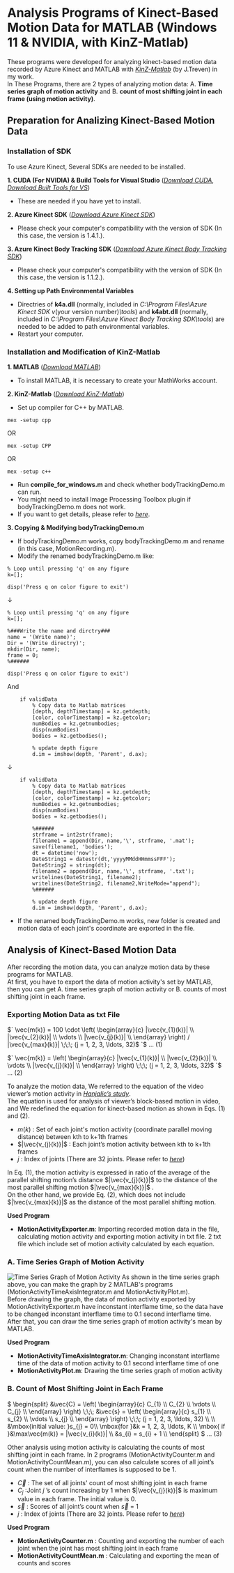 # Analysis Programs of Kinect-Based Motion Data for MATLAB (Windows 11 & NVIDIA, with KinZ-Matlab)
These programs were developed for analyzing kinect-based motion data recorded by Azure Kinect and MATLAB with [*KinZ-Matlab*](https://github.com/jrterven/KinZ-Matlab) (by J.Treven) in my work.  
In These Programs, there are 2 types of analyzing motion data: A. **Time series graph of motion activity** and B. **count of most shifting joint in each frame (using motion activity)**.

## Preparation for Analizing Kinect-Based Motion Data

### Installation of SDK
To use Azure Kinect, Several SDKs are needed to be installed.  

**1. CUDA (For NVIDIA) & Build Tools for Visual Studio** ([*Download CUDA*](https://developer.nvidia.com/cuda-downloads?/), [*Download Built Tools for VS*](https://visualstudio.microsoft.com/downloads/))  
  - These are needed if you have yet to install.

**2. Azure Kinect SDK** ([*Download Azure Kinect SDK*](https://github.com/microsoft/Azure-Kinect-Sensor-SDK/blob/develop/docs/usage.md))  
  - Please check your computer's compatibility with the version of SDK (In this case, the version is 1.4.1.).  

**3. Azure Kinect Body Tracking SDK** ([*Download Azure Kinect Body Tracking SDK*](https://learn.microsoft.com/en-us/azure/kinect-dk/body-sdk-download))  
  - Please check your computer's compatibility with the version of SDK (In this case, the version is 1.1.2.).  

**4. Setting up Path Environmental Variables**  
  - Directries of **k4a.dll** (normally, included in *C:\Program Files\Azure Kinect SDK v*(your version number)*\tools*) and **k4abt.dll** (normally, included in *C:\Program Files\Azure Kinect Body Tracking SDK\tools*) are needed to be added to path environmental variables.  
  - Restart your computer.  

### Installation and Modification of KinZ-Matlab
**1. MATLAB** ([*Download MATLAB*](https://www.mathworks.com/downloads/))  
  - To install MATLAB, it is necessary to create your MathWorks account.

**2. KinZ-Matlab** ([*Download KinZ-Matlab*](https://github.com/jrterven/KinZ-Matlab))  
  - Set up compiler for C++ by MATLAB.  
```
mex -setup cpp
```
OR  
```
mex -setup CPP
```
OR  
```
mex -setup c++
```
  - Run **compile_for_windows.m** and check whether bodyTrackingDemo.m can run.  
  - You might need to install Image Processing Toolbox plugin if bodyTrackingDemo.m does not work.  
  - If you want to get details, please refer to [*here*](https://github.com/jrterven/KinZ-Matlab).  

**3. Copying & Modifying bodyTrackingDemo.m**  
  - If bodyTrackingDemo.m works, copy bodyTrackingDemo.m and rename (in this case, MotionRecording.m).
  - Modify the renamed bodyTrackingDemo.m like:
```
% Loop until pressing 'q' on any figure
k=[];

disp('Press q on color figure to exit')
```
↓  
```
% Loop until pressing 'q' on any figure
k=[];

%###Write the name and dirctry###
name = '(Write name)';
Dir = '(Write directry)';
mkdir(Dir, name);
frame = 0;
%######

disp('Press q on color figure to exit')
```
And  
```
    if validData
        % Copy data to Matlab matrices        
        [depth, depthTimestamp] = kz.getdepth;
        [color, colorTimestamp] = kz.getcolor;
        numBodies = kz.getnumbodies;
        disp(numBodies)
        bodies = kz.getbodies();

        % update depth figure
        d.im = imshow(depth, 'Parent', d.ax);
```
↓  
```
    if validData
        % Copy data to Matlab matrices        
        [depth, depthTimestamp] = kz.getdepth;
        [color, colorTimestamp] = kz.getcolor;
        numBodies = kz.getnumbodies;
        disp(numBodies)
        bodies = kz.getbodies();
        
        %######
        strframe = int2str(frame);
        filename1 = append(Dir, name,'\', strframe, '.mat');
        save(filename1, 'bodies');
        dt = datetime('now');
        DateString1 = datestr(dt,'yyyyMMddHHmmssFFF');
        DateString2 = string(dt);
        filename2 = append(Dir, name,'\', strframe, '.txt');
        writelines(DateString1, filename2);
        writelines(DateString2, filename2,WriteMode="append");
        %######

        % update depth figure
        d.im = imshow(depth, 'Parent', d.ax);
```
   - If the renamed bodyTrackingDemo.m works, new folder is created and motion data of each joint's coordinate are exported in the file.

## Analysis of Kinect-Based Motion Data
After recording the motion data, you can analyze motion data by these programs for MATLAB.  
At first, you have to export the data of motion activity's set by MATLAB, then you can get A. time series graph of motion activity or B. counts of most shifting joint in each frame.  

### Exporting Motion Data as txt File
$` 
\vec{m(k)} = 100 \cdot 
\left(
\begin{array}{c}
|\vec{v_{1}(k)}| \\
|\vec{v_{2}(k)}| \\
\vdots \\
|\vec{v_{j}(k)}| \\
\end{array} \right) / |\vec{v_{max}(k)}| \;\;\; (j = 1, 2, 3, \ldots, 32)$
`$ ... (1)  

$` 
\vec{m(k)} =
\left(
\begin{array}{c}
|\vec{v_{1}(k)}| \\
|\vec{v_{2}(k)}| \\
\vdots \\
|\vec{v_{j}(k)}| \\
\end{array} \right) \;\;\; (j = 1, 2, 3, \ldots, 32)$
`$ ... (2)  

To analyze the motion data, We referred to the equation of the video viewer’s motion activity in [*Hanjalic’s study*](https://doi.org/10.1109/ICME.2003.1221610).  
The equation is used for analysis of viewer’s block-based motion in video, and We redefined the equation for kinect-based motion as shown in Eqs. (1) and (2).  
- $`m(k)`$ : Set of each joint's motion activity (coordinate parallel moving distance) between kth to k+1th frames  
- $`|\vec{v_{j}(k)}|`$ : Each joint’s motion activity between kth to k+1th frames  
- $`j`$ : Index of joints (There are 32 joints. Please refer to [*here*](https://learn.microsoft.com/en-us/azure/kinect-dk/body-joints))  

In Eq. (1), the motion activity is expressed in ratio of the average of the parallel shifting motion’s distance $`|\vec{v_{j}(k)}|`$ to the distance of the most parallel shifting motion $`|\vec{v_{max}(k)}|`$ .  
On the other hand, we provide Eq. (2), which does not include $`|\vec{v_{max}(k)}|`$ as the distance of the most parallel shifting motion.

**Used Program**  
- **MotionActivityExporter.m**: Importing recorded motion data in the file, calculating motion activity and exporting motion activity in txt file. 2 txt file which include set of motion activity calculated by each equation. 

### A. Time Series Graph of Motion Activity
![Time Series Graph of Motion Activity](img/MeanOfMotionActivity.png)
As shown in the time series graph above, you can make the graph by 2 MATLAB's programs (MotionActivityTimeAxisIntegrator.m and MotionActivityPlot.m).  
Before drawing the graph, the data of motion activity exported by MotionActivityExporter.m have inconstant interflame time, so the data have to be changed inconstant interflame time to 0.1 second interflame time.  
After that, you can draw the time series graph of motion activity's mean by MATLAB.  

**Used Program**  
- **MotionActivityTimeAxisIntegrator.m**: Changing inconstant interflame time of the data of motion activity to 0.1 second interflame time of one 
- **MotionActivityPlot.m**: Drawing the time series graph of motion activity  

### B. Count of Most Shifting Joint in Each Frame  
$` 
\begin{split}
&\vec{C} =
\left(
\begin{array}{c}
C_{1} \\
C_{2} \\
\vdots \\
C_{j} \\
\end{array} \right)  \;\;\;
&\vec{s} =
\left(
\begin{array}{c}
s_{1} \\
s_{2} \\
\vdots \\
s_{j} \\
\end{array} \right)  \;\;\; (j = 1, 2, 3, \ldots, 32)  \\
\\
&\mbox{initial value: }s_{j} = 0\\
 \mbox{for }&k = 1, 2, 3, \ldots, K \\
 \mbox{ if }&\max\vec{m(k)} = |\vec{v_{i}(k)}| \\
&s_{i} = s_{i} + 1 \\
 \end{split} 
`$ ... (3)  

Other analysis using motion activity is calculating the counts of most shifting joint in each frame. In 2 programs (MotionActivityCounter.m and MotionActivityCountMean.m), you can also  calculate scores of all joint’s count when the number of interflames is supposed to be 1.
- $`\vec{C}`$ : The set of all joints' count of most shifting joint in each frame  
- $`C_{j}`$ :Joint $`j`$ ’s count increasing by 1 when $`|\vec{v_{j}(k)}|`$ is maximum value in each frame. The initial value is 0.  
- $`\vec{s}`$ : Scores of all joint’s count when $`\vec{s}`$ = 1
- $`j`$ : Index of joints (There are 32 joints. Please refer to [*here*](https://learn.microsoft.com/en-us/azure/kinect-dk/body-joints)) 

**Used Program**  
- **MotionActivityCounter.m** : Counting and exporting the number of each joint when the joint has most shifting joint in each frame
- **MotionActivityCountMean.m** : Calculating and exporting the mean of counts and scores  

